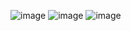 ![image](https://github.com/SarfarazQadir/Create-and-Fetch-through-Desktop-Appliction-in-C-/assets/144503703/c4e8c78d-464e-4b12-b233-3916279fd609)
![image](https://github.com/SarfarazQadir/Create-and-Fetch-through-Desktop-Appliction-in-C-/assets/144503703/81ed67d4-08ed-4491-be97-3d3cd73c9e0f)
![image](https://github.com/SarfarazQadir/Create-and-Fetch-through-Desktop-Appliction-in-C-/assets/144503703/d14c0da9-aec3-4b3a-ab7d-69532b628738)
